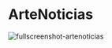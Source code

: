 # ArteNoticias

![fullscreenshot-artenoticias](https://user-images.githubusercontent.com/78863194/115629748-573ab400-a2d9-11eb-9c75-6ca6c98e43f8.png)

